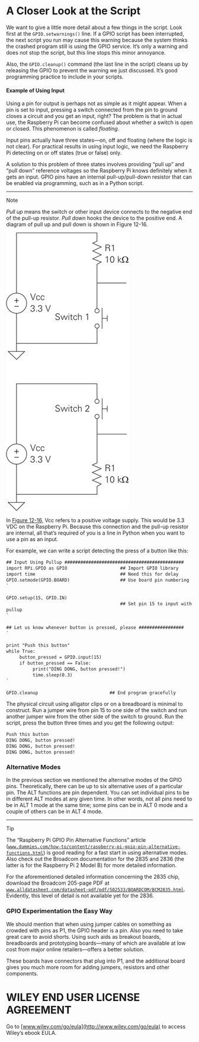 # A Closer Look at the Script

We want to give a little more detail about a few things in the script. Look first at the `GPIO.setwarnings()` line. If a GPIO script has been interrupted, the next script you run may cause this warning because the system thinks the crashed program still is using the GPIO service. It’s only a warning and does not stop the script, but this line stops this minor annoyance.

Also, the `GPIO.cleanup()` command (the last line in the script) cleans up by releasing the GPIO to prevent the warning we just discussed. It’s good programming practice to include in your scripts.

#### Example of Using Input

Using a pin for output is perhaps not as simple as it might appear. When a pin is set to input, pressing a switch connected from the pin to ground closes a circuit and you get an input, right? The problem is that in actual use, the Raspberry Pi can become confused about whether a switch is open or closed. This phenomenon is called _floating_.

Input pins actually have three states—on, off and floating (where the logic is not clear). For practical results in using input logic, we need the Raspberry Pi detecting on or off states (true or false) only.

A solution to this problem of three states involves providing “pull up” and “pull down” reference voltages so the Raspberry Pi knows definitely when it gets an input. GPIO pins have an internal pull-up/pull-down resistor that can be enabled via programming, such as in a Python script.

---

> [!NOTE]

_Pull up_ means the switch or other input device connects to the negative end of the pull-up resistor. _Pull down_ hooks the device to the positive end. A diagram of pull up and pull down is shown in Figure 12-16.

![[FIGURE 12-16:](#15_9781119183938-ch12.xhtml#rc12-fig-0016) Pull up (top) and pull down (bottom)](./media/images/9781119183938-fg1216.png)

In [Figure 12-16](#15_9781119183938-ch12.xhtml#c12-fig-0016), Vcc refers to a positive voltage supply. This would be 3.3 VDC on the Raspberry Pi. Because this connection and the pull-up resistor are internal, all that’s required of you is a line in Python when you want to use a pin as an input.

For example, we can write a script detecting the press of a button like this:

```
## Input Using Pullup #############################################
import RPi.GPIO as GPIO                    ## Import GPIO library
import time                                ## Need this for delay
GPIO.setmode(GPIO.BOARD)                   ## Use board pin numbering
` 

GPIO.setup(15, GPIO.IN)
                                           ## Set pin 15 to input with pullup
` 

## Let us know whenever button is pressed, please #################
` 

print "Push this button"
while True:
     button_pressed = GPIO.input(15)
     if button_pressed == False:
          print("DING DONG, button pressed!")
          time.sleep(0.3)
` 

GPIO.cleanup                           ## End program gracefully
```

The physical circuit using alligator clips or on a breadboard is minimal to construct. Run a jumper wire from pin 15 to one side of the switch and run another jumper wire from the other side of the switch to ground. Run the script, press the button three times and you get the following output:

```
Push this button
DING DONG, button pressed!
DING DONG, button pressed!
DING DONG, button pressed!
```

### Alternative Modes

In the previous section we mentioned the alternative modes of the GPIO pins. Theoretically, there can be up to six alternative uses of a particular pin. The ALT functions are pin dependent. You can set individual pins to be in different ALT modes at any given time. In other words, not all pins need to be in ALT 1 mode at the same time; some pins can be in ALT 0 mode and a couple of others can be in ALT 4 mode.

---

> [!TIP]

The “Raspberry Pi GPIO Pin Alternative Functions” article ([`www.dummies.com/how-to/content/raspberry-pi-gpio-pin-alternative-functions.html`](http://www.dummies.com/how-to/content/raspberry-pi-gpio-pin-alternate-functions.html)) is good reading for a fast start in using alternative modes. Also check out the Broadcom documentation for the 2835 and 2836 (the latter is for the Raspberry Pi 2 Model B) for more detailed information.

For the aforementioned detailed information concerning the 2835 chip, download the Broadcom 205-page PDF at [`www.alldatasheet.com/datasheet-pdf/pdf/502533/BOARDCOM/BCM2835.html`](http://www.alldatasheet.com/datasheet-pdf/pdf/502533/BOARDCOM/BCM2835.html). Evidently, this level of detail is not available yet for the 2836.

### GPIO Experimentation the Easy Way

We should mention that when using jumper cables on something as crowded with pins as P1, the GPIO header is a pin. Also you need to take great care to avoid shorts. Using such aids as breakout boards, breadboards and prototyping boards—many of which are available at low cost from major online retailers—offers a better solution.

These boards have connectors that plug into P1, and the additional board gives you much more room for adding jumpers, resistors and other components.

# WILEY END USER LICENSE AGREEMENT

Go to [www.wiley.com/go/eula](http://www.wiley.com/go/eula) to access Wiley’s ebook EULA.

